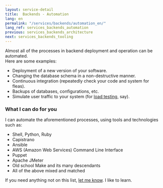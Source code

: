 ```yaml
---
layout: service-detail
title:  Backends - Automation
lang: en
permalink: "/services/backends/automation_en/"
lang_ref: services_backends_automation
previous: services_backends_architecture
next: services_backends_tooling
---
```

Almost all of the processes in backend deployment and operation can be automated.  
Here are some examples:
- Deployment of a new version of your software.
- Changing the database schema in a non-destructive manner.
- Continuous integration (repeatedly check your code and system for fleas).
- Backups of databases, configurations, etc.
- Simulate user traffic to your system (for [load testing](/services/devops/load_testing_en), say).

### What I can do for you
I can automate the aforementioned processes, using tools and technologies such as:
- Shell, Python, Ruby
- Capistrano
- Ansible
- AWS (Amazon Web Services) Command Line Interface
- Puppet
- Apache JMeter
- Old school Make and its many descendants
- All of the above mixed and matched

If you need anything not on this list, [let me know](/contact_en). I like to learn.
